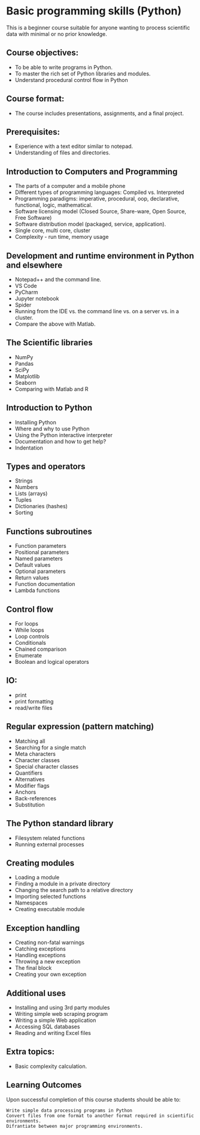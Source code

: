 # Basic programming skills (Python)

This is a beginner course suitable for anyone wanting to process scientific data with minimal or no prior knowledge.

## Course objectives:

* To be able to write programs in Python.
* To master the rich set of Python libraries and modules.
* Understand procedural control flow in Python

## Course format:

* The course includes presentations, assignments, and a final project.

## Prerequisites:
* Experience with a text editor similar to notepad.
* Understanding of files and directories.

## Introduction to Computers and Programming

* The parts of a computer and a mobile phone
* Different types of programming languages: Compiled vs. Interpreted
* Programming paradigms: imperative, procedural, oop, declarative, functional, logic, mathematical.
* Software licensing model (Closed Source, Share-ware, Open Source, Free Software)
* Software distribution model (packaged, service, application).
* Single core, multi core, cluster
* Complexity - run time, memory usage

## Development and runtime environment in Python and elsewhere

* Notepad++ and the command line.
* VS Code
* PyCharm
* Jupyter notebook
* Spider
* Running from the IDE vs. the command line vs. on a server vs. in a cluster.
* Compare the above with Matlab.

## The Scientific libraries

* NumPy
* Pandas
* SciPy
* Matplotlib
* Seaborn
* Comparing with Matlab and R

## Introduction to Python

* Installing Python
* Where and why to use Python
* Using the Python interactive interpreter
* Documentation and how to get help?
* Indentation

## Types and operators

* Strings
* Numbers
* Lists (arrays)
* Tuples
* Dictionaries (hashes)
* Sorting

## Functions subroutines

* Function parameters
* Positional parameters
* Named parameters
* Default values
* Optional parameters
* Return values
* Function documentation
* Lambda functions

## Control flow

* For loops
* While loops
* Loop controls
* Conditionals
* Chained comparison
* Enumerate
* Boolean and logical operators

## IO:

* print
* print formatting
* read/write files

## Regular expression (pattern matching)

* Matching all
* Searching for a single match
* Meta characters
* Character classes
* Special character classes
* Quantifiers
* Alternatives
* Modifier flags
* Anchors
* Back-references
* Substitution

## The Python standard library

* Filesystem related functions
* Running external processes

## Creating modules

* Loading a module
* Finding a module in a private directory
* Changing the search path to a relative directory
* Importing selected functions
* Namespaces
* Creating executable module

## Exception handling

* Creating non-fatal warnings
* Catching exceptions
* Handling exceptions
* Throwing a new exception
* The final block
* Creating your own exception

## Additional uses

* Installing and using 3rd party modules
* Writing simple web scraping program
* Writing a simple Web application
* Accessing SQL databases
* Reading and writing Excel files

## Extra topics:

* Basic complexity calculation.

## Learning Outcomes

Upon successful completion of this course students should be able to:

    Write simple data processing programs in Python
    Convert files from one format to another format required in scientific environments.
    Difrantiate between major programming environments.


